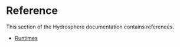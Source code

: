 # Reference

This section of the Hydrosphere documentation contains references.

* [Runtimes](runtimes.md)

